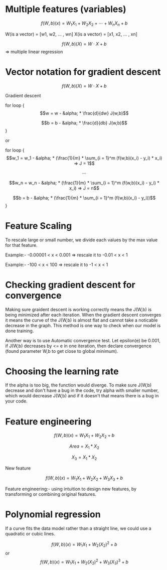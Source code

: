 # Multiple features (variables)

$$f(W,b)(x) = W_{1}X_{1} + W_{2}X_{2} + \cdots + W_{n}X_{n} + b$$

W(is a vector) = [w1, w2, ... , wn]
X(is a vector) = [x1, x2, ... , xn]

$$f(W,b)(X) = W \cdot X + b$$ => multiple linear regression


# Vector notation for gradient descent

$$f(W,b)(X) = W \cdot X + b$$

Gradient descent

for loop {
$$w = w - &alpha; * \frac{d}{dw} J(w,b)$$

$$b = b - &alpha; * \frac{d}{db} J(w,b)$$
}

or 

for loop {
$$w_1 = w_1 - &alpha; * (\frac{1}{m} * \sum_{i = 1}^m (f(w,b)(x_i) - y_i) * x_i) => J = 1$$

$$\cdots$$

$$w_n = w_n - &alpha; * (\frac{1}{m} * \sum_{i = 1}^m (f(w,b)(x_i) - y_i) * x_i) => J = n$$

$$b = b - &alpha; * (\frac{1}{m}  * \sum_{i = 1}^m (f(w,b)(x_i) - y_i))$$
}


# Feature Scaling

To rescale large or small number, we divide each values by the max value for that 
feature.

Example:- -0.00001 < x < 0.001 => rescale it to -0.01 < x < 1

Example:- -100 < x < 100 => rescale it to -1 < x < 1


# Checking gradient descent for convergence

Making sure graident descent is working correctly means the J(W,b) is being minimized
after each iteration. When the gradient descent converges it means the curve of the
J(W,b) is almost flat and cannot take a noticable decrease in the graph. This method
is one way to check when our model is done training.

Another way is to use Automatic convergence test. Let epsilon(e) be 0.001, if J(W,b)
decreases by <= e in one iteration, then declare convergence (found parameter W,b to
get close to global minimum).


# Choosing the learning rate

If the alpha is too big, the function would diverge. To make sure J(W,b) 
decrease and don't have a bug in the code, try alpha with smaller number, 
which would decrease J(W,b) and if it doesn't that means there is a bug 
in your code. 


# Feature engineering

$$f(W,b)(x) = W_{1}X_{1} + W_{2}X_{2} + b$$

$$Area = X_{1} * X_{2}$$

$$X_{3} = X_{1} * X_{2}$$

New feature

$$f(W,b)(x) = W_{1}X_{1} + W_{2}X_{2} + W_{3}X_{3} + b$$

Feature engineering:- using intuition to design new features, by 
transforming or combining original features.


# Polynomial regression

If a curve fits the data model rather than a straight line, we 
could use a quadratic or cubic lines.

$$f(W,b)(x) = W_{1}X_{1} + W_{2}(X_{2})^2 + b$$
or
$$f(W,b)(x) = W_{1}X_{1} + W_{2}(X_{2})^2 + W_{3}(X_{3})^3 + b$$
